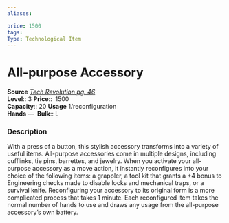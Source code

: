 ```yaml
---
aliases: 

price: 1500
tags: 
Type: Technological Item
---
```


# All-purpose Accessory

**Source** [_Tech Revolution pg. 46_](https://paizo.com/products/btq026mr/discuss?Starfinder-Tech-Revolution)  
**Level**:: 3
**Price**::  1500  
**Capacity**:: 20 **Usage** 1/reconfiguration  
**Hands** — 
**Bulk**:: L

### Description

With a press of a button, this stylish accessory transforms into a variety of useful items. All-purpose accessories come in multiple designs, including cufflinks, tie pins, barrettes, and jewelry. When you activate your all-purpose accessory as a move action, it instantly reconfigures into your choice of the following items: a grappler, a tool kit that grants a +4 bonus to Engineering checks made to disable locks and mechanical traps, or a survival knife. Reconfiguring your accessory to its original form is a more complicated process that takes 1 minute. Each reconfigured item takes the normal number of hands to use and draws any usage from the all-purpose accessory’s own battery.
